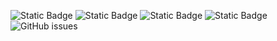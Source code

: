 ![Static Badge](https://img.shields.io/badge/blacklists-60-000000) ![Static Badge](https://img.shields.io/badge/blacklisted-3071838-cc0000) ![Static Badge](https://img.shields.io/badge/whitelisted-2243-00CC00) ![Static Badge](https://img.shields.io/badge/streaming_blacklist-28107-000000) ![GitHub issues](https://img.shields.io/github/issues/fabriziosalmi/blacklists)
